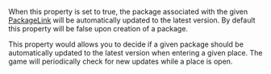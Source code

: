 When this property is set to true, the package associated with the given [PackageLink](https://developer.roblox.com/en-us/api-reference/class/PackageLink) will be automatically updated to the latest version. By default this property will be false upon creation of a package.

This property would allows you to decide if a given package should be automatically updated to the latest version when entering a given place. The game will periodically check for new updates while a place is open.